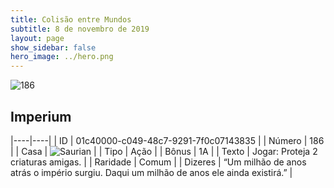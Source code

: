 ```yaml
---
title: Colisão entre Mundos
subtitle: 8 de novembro de 2019
layout: page
show_sidebar: false
hero_image: ../hero.png
---
```


![186](https://cdn.keyforgegame.com/media/card_front/pt/452_186_PFWWRV8QWW28_pt.png)

## Imperium

|----|----|
| ID | 01c40000-c049-48c7-9291-7f0c07143835 |
| Número | 186 |
| Casa | ![Saurian](https://archonarcana.com/images/thumb/9/9e/Saurian_P.png/22px-Saurian_P.png "Sauro") |
| Tipo | Ação |
| Bônus | 1A |
| Texto | Jogar: Proteja 2 criaturas amigas. |
| Raridade | Comum |
| Dizeres | “Um milhão de anos atrás o império surgiu.  Daqui um milhão de anos ele ainda existirá.” |
